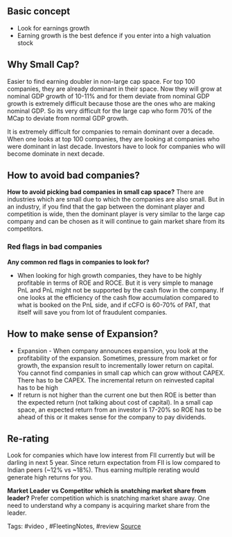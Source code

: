 
## Basic concept
- Look for earnings growth
- Earning growth is the best defence if you enter into a high valuation stock

## Why Small Cap?
Easier to find earning doubler in non-large cap space. For top 100 companies, they are already dominant in their space. Now they will grow at nominal GDP growth of 10-11% and for them deviate from nominal GDP growth is extremely difficult because those are the ones who are making nominal GDP. So its very difficult for the large cap who form 70% of the MCap to deviate from normal GDP growth. 

It is extremely difficult for companies to remain dominant over a decade. When one looks at top 100 companies, they are looking at companies who were dominant in last decade. Investors have to look for companies who will become dominate in next decade.  

## How to avoid bad companies?
**How to avoid picking bad companies in small cap space?**
There are industries which are small due to which the companies are also small. But in an industry, if you find that the gap between the dominant player and competition is wide, then the dominant player is very similar to the large cap company and can be chosen as it will continue to gain market share from its competitors.

### Red flags in bad companies
**Any common red flags in companies to look for?**
- When looking for high growth companies, they have to be highly profitable in terms of ROE and ROCE. But it is very simple to manage PnL and PnL might not be supported by the cash flow in the company. If one looks at the efficiency of the cash flow accumulation compared to what is booked on the PnL side, and if cCFO is 60-70% of PAT, that itself will save you from lot of fraudulent companies. 

## How to make sense of Expansion?
- Expansion - When company announces expansion, you look at the profitability of the expansion. Sometimes, pressure from market or for growth, the expansion result to incrementally lower return on capital. You cannot find companies in small cap which can grow without CAPEX. There has to be CAPEX. The incremental return on reinvested capital has to be high
-  If return is not higher than the current one but then ROE is better than the expected return (not talking about cost of capital). In a small cap space, an expected return from an investor is 17-20% so ROE has to be ahead of this or it makes sense for the company to pay dividends.  

## Re-rating
Look for companies which have low interest from FII currently but will be darling in next 5 year. Since return expectation from FII is low compared to Indian peers (~12% vs ~18%). Thus earning multiple rerating would generate high returns for you. 

**Market Leader vs Competitor which is snatching market share from leader?**
Prefer competition which is snatching market share away. One need to understand why a company is acquiring market share from the leader. 

Tags: #video , #FleetingNotes, #review
[Source](https://www.youtube.com/watch?edufilter=NULL&t=58s&ab_channel=BloombergQuint&v=tJy1veLrzpg)

<!--stackedit_data:
eyJoaXN0b3J5IjpbLTU0ODg3OTMyOSwxODc5NzYxNDI1LC0yMD
AxODI1MTMxLC0xMzY2MjgzNjEsLTE2ODk2Mzk0NTYsLTgyNTU5
NDE1NiwtNjkxMDMzMjE2LC0xMjY1MDQyMTMzLDQzNTAyODUyMS
wtMTI1MzYwMDU0NywxNDU4MTgwMjA2XX0=
-->